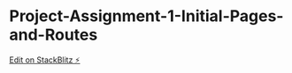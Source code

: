 # Project-Assignment-1-Initial-Pages-and-Routes

[Edit on StackBlitz ⚡️](https://stackblitz.com/edit/node-anpeir)